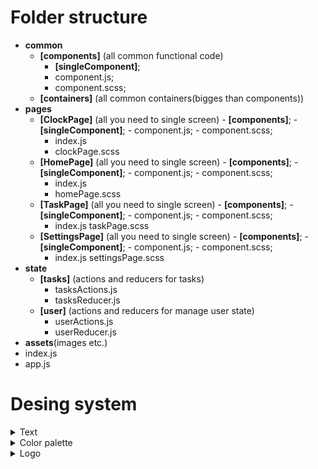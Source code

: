 # Folder structure

- **common**
  - **[components]** (all common functional code)
    - **[singleComponent]**;
    - component.js;
    - component.scss;
  - **[containers]** (all common containers(bigges than components))
- **pages**
  - **[ClockPage]** (all you need to single screen) - **[components]**; - **[singleComponent]**; - component.js; - component.scss;
    - index.js
    - clockPage.scss
  - **[HomePage]** (all you need to single screen) - **[components]**; - **[singleComponent]**; - component.js; - component.scss;
    - index.js
    - homePage.scss
  - **[TaskPage]** (all you need to single screen) - **[components]**; - **[singleComponent]**; - component.js; - component.scss;
    - index.js
      taskPage.scss
  - **[SettingsPage]** (all you need to single screen) - **[components]**; - **[singleComponent]**; - component.js; - component.scss;
    - index.js
      settingsPage.scss
- **state**
  - **[tasks]** (actions and reducers for tasks)
    - tasksActions.js
    - tasksReducer.js
  - **[user]** (actions and reducers for manage user state)
    - userActions.js
    - userReducer.js
- **assets**(images etc.)
- index.js
- app.js

# Desing system

<details><summary>Text</summary>
		 Header
		 <ul>
		 <li>size: '26px' </li>
		 <li>font: 'Roboto' </li>
		 <li>color: '#808080' </li>
		 <li>weight: '700' </li>
		 <li>style: 'normal' </li>
		 <li>letter-spacing: '0.02em' </li>
		 </ul>
		 Button
		 <ul>
		 <li>size: '26px' </li>
		 <li>font: 'Roboto' </li>
		 <li>color: '#808080' </li>
		 <li>weight: '700' </li>
		 <li>style: 'normal' </li>
		 <li>letter-spacing: '0.02em' </li>
		 </ul>
	     Checkbox
		 <ul>
		 <li>size: '18px' </li>
		 <li>font: 'Roboto' </li>
		 <li>color: '#4D4D4D' </li>
		 <li>weight: '400' </li>
		 <li>style: 'normal' </li>
		 <li>letter-spacing: '0.02em' </li>
		 </ul>
</details>

<details><summary>Color palette</summary>
		 Primary:
		 <ul>
		 <li> 100: '#EDEBFB' </li>
		 <li> 200: '#DBD7F7' </li>
		 <li> 300: '#C9C3F3' </li>
		 <li> 400: '#B8AFEF' </li>
		 <li> 500: '#A69CEB' </li>
		 <li> 600: '#9488E7' </li>
		 <li> 700: '#8374E3' </li>
		 <li> 800: '#7160DF' </li>
		 <li> 900: '#5F4CDB' </li>
		 <li> 1000: '#4E39D8' </li>
		</ul>
 		Accent:
		 <ul>
		 <li> 100: '#FFDA58' </li>
		 <li> 200: '#37DBFF' </li>
		 <li> 300: '#E791FE' </li>
		 </ul>
		 Gray:
		 <ul>
		 <li> 100: '#E5E5E5' </li>
		 <li> 200: '#CCCCCC' </li>
		 <li> 300: '#B3B3B3' </li>
		 <li> 400: '#999999' </li>
		 <li> 500: '#808080' </li>
		 <li> 600: '#4D4D4D' </li>
		 <li> 700: '#343434' </li>
		 <li> 800: '#1B1B1B' </li>
		 <li> 900: '#020202' </li>
		</ul>
		 White:
		 <ul>
		 <li> 100: '#FFFFFF' </li>
		 <li> 200: '#FDFDFE' </li>
		 <li> 300: '#F7F7FD' </li>
		 <li> 400: '#F4F3FC' </li>
		 <li> 500: '#F2F1FC' </li>
		 <li> 600: '#F0EFFB' </li>
		 <li> 700: '#EEEDFB' </li> 
		</ul>
</details>
<details><summary>Logo</summary>
		 Small:
		 <ul>
		 <li>size: '50px' </li>
		 <li>font: 'Roboto' </li>
		 <li>color: '#020202' </li>
		 <li>weight: 'bold' </li>
		 <li>style: 'normal' </li>
		 </ul>
		Big:
		 <ul>
		 <li>size: '120px' </li>
		 <li>font: 'Roboto' </li>
		 <li>color: '#020202' </li>
		 <li>weight: 'bold' </li>
		 <li>style: 'normal' </li>
		 </ul>
</details>
